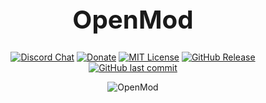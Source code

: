 <div align="center">

<big> <big>
# OpenMod 
</big> </big>

[![Discord Chat](https://img.shields.io/discord/737228376267292723.svg?color=orange&style=flat-square)](https://discord.gg/PAWwUB5)
[![Donate](https://img.shields.io/badge/$-support-orange.svg?style=flat-square)](https://donate.stream/arslee)
[![MIT License](https://img.shields.io/apm/l/atomic-design-ui.svg?color=blue&style=flat-square)](https://github.com/OpenBots-Discord/OpenMod/blob/main/LICENSE)
[![GitHub Release](https://img.shields.io/github/release/OpenBots-Discord/OpenMod.svg?color=blue&style=flat-square)](https://github.com/OpenBots-Discord/OpenMod/releases) 
[![GitHub last commit](https://img.shields.io/github/last-commit/OpenBots-Discord/OpenMod.svg?style=flat-square)]()

![OpenMod](https://open-mod.tk/static/img/icon_128.png)

</div>